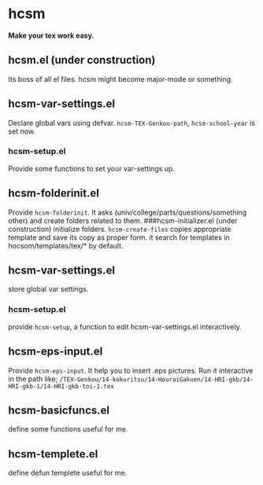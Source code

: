 hcsm
===========
**Make your tex work easy.**

## hcsm.el (under construction)
Its boss of all el files.
hcsm might become major-mode or something.

## hcsm-var-settings.el
Declare global vars using defvar.
`hcsm-TEX-Genkou-path`, `hcsm-school-year` is set now.
### hcsm-setup.el
Provide some functions to set your var-settings up. 

## hcsm-folderinit.el
Provide `hcsm-folderinit`.
It asks (univ/college/parts/questions/something other) 
and create folders related to them.
###hcsm-initializer.el (under construction)
initialize folders.
`hcsm-create-files` copies appropriate template and save its copy as proper form.
it search for templates in hocsom/templates/tex/* by default.


## hcsm-var-settings.el
store global var settings.
### hcsm-setup.el
provide `hcsm-setup`, a function to edit hcsm-var-settings.el interactively.

## hcsm-eps-input.el
Provide `hcsm-eps-input`.
It help you to insert .eps pictures.
Run it interactive in the path like;
`/TEX-Genkou/14-kokuritsu/14-HouraiGakuen/14-HRI-gkb/14-HRI-gkb-1/14-HRI-gkb-toi-1.tex`

## hcsm-basicfuncs.el
define some functions useful for me.
## hcsm-templete.el
define defun templete useful for me.
